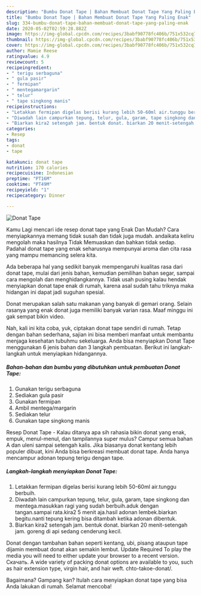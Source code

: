 ```yaml
---
description: "Bumbu Donat Tape | Bahan Membuat Donat Tape Yang Paling Enak"
title: "Bumbu Donat Tape | Bahan Membuat Donat Tape Yang Paling Enak"
slug: 334-bumbu-donat-tape-bahan-membuat-donat-tape-yang-paling-enak
date: 2020-05-02T02:59:28.882Z
image: https://img-global.cpcdn.com/recipes/3babf90778fc406b/751x532cq70/donat-tape-foto-resep-utama.jpg
thumbnail: https://img-global.cpcdn.com/recipes/3babf90778fc406b/751x532cq70/donat-tape-foto-resep-utama.jpg
cover: https://img-global.cpcdn.com/recipes/3babf90778fc406b/751x532cq70/donat-tape-foto-resep-utama.jpg
author: Mamie Reese
ratingvalue: 4.9
reviewcount: 5
recipeingredient:
- " terigu serbaguna"
- " gula pasir"
- " fermipan"
- " mentegamargarin"
- " telur"
- " tape singkong manis"
recipeinstructions:
- "Letakkan fermipan digelas berisi kurang lebih 50-60ml air.tunggu berbuih."
- "Diwadah lain campurkan tepung, telur, gula, garam, tape singkong dan mentega.masukkan ragi yang sudah berbuih.aduk dengan tangan.sampai rata.kira2 5 menit aja.hasil adonan lembek.biarkan begitu.nanti tepung kering bisa ditambah ketika adonan dibentuk."
- "Biarkan kira2 setengah jam. bentuk donat. biarkan 20 menit-setengah jam. goreng di api sedang cenderung kecil."
categories:
- Resep
tags:
- donat
- tape

katakunci: donat tape 
nutrition: 170 calories
recipecuisine: Indonesian
preptime: "PT16M"
cooktime: "PT49M"
recipeyield: "1"
recipecategory: Dinner

---
```



![Donat Tape](https://img-global.cpcdn.com/recipes/3babf90778fc406b/751x532cq70/donat-tape-foto-resep-utama.jpg)

Kamu Lagi mencari ide resep donat tape yang Enak Dan Mudah? Cara menyiapkannya memang tidak susah dan tidak juga mudah. andaikata keliru mengolah maka hasilnya Tidak Memuaskan dan bahkan tidak sedap. Padahal donat tape yang enak seharusnya mempunyai aroma dan cita rasa yang mampu memancing selera kita.

Ada beberapa hal yang sedikit banyak mempengaruhi kualitas rasa dari donat tape, mulai dari jenis bahan, kemudian pemilihan bahan segar, sampai cara mengolah dan menghidangkannya. Tidak usah pusing kalau hendak menyiapkan donat tape enak di rumah, karena asal sudah tahu triknya maka hidangan ini dapat jadi suguhan spesial.

Donat merupakan salah satu makanan yang banyak di gemari orang. Selain rasanya yang enak donat juga memiliki banyak varian rasa. Maaf minggu ini gak sempat bikin video.


Nah, kali ini kita coba, yuk, ciptakan donat tape sendiri di rumah. Tetap dengan bahan sederhana, sajian ini bisa memberi manfaat untuk membantu menjaga kesehatan tubuhmu sekeluarga. Anda bisa menyiapkan Donat Tape menggunakan 6 jenis bahan dan 3 langkah pembuatan. Berikut ini langkah-langkah untuk menyiapkan hidangannya.

<!--inarticleads1-->

##### Bahan-bahan dan bumbu yang dibutuhkan untuk pembuatan Donat Tape:

1. Gunakan  terigu serbaguna
1. Sediakan  gula pasir
1. Gunakan  fermipan
1. Ambil  mentega/margarin
1. Sediakan  telur
1. Gunakan  tape singkong manis


Resep Donat Tape - Kalau ditanya apa sih rahasia bikin donat yang enak, empuk, menul-menul, dan tampilannya super mulus? Campur semua bahan A dan uleni sampai setengah kalis. Jika biasanya donat kentang lebih populer dibuat, kini Anda bisa berkreasi membuat donat tape. Anda hanya mencampur adonan tepung terigu dengan tape. 

<!--inarticleads2-->

##### Langkah-langkah menyiapkan Donat Tape:

1. Letakkan fermipan digelas berisi kurang lebih 50-60ml air.tunggu berbuih.
1. Diwadah lain campurkan tepung, telur, gula, garam, tape singkong dan mentega.masukkan ragi yang sudah berbuih.aduk dengan tangan.sampai rata.kira2 5 menit aja.hasil adonan lembek.biarkan begitu.nanti tepung kering bisa ditambah ketika adonan dibentuk.
1. Biarkan kira2 setengah jam. bentuk donat. biarkan 20 menit-setengah jam. goreng di api sedang cenderung kecil.


Donat dengan tambahan bahan seperti kentang, ubi, pisang ataupun tape dijamin membuat donat akan semakin lembut. Update Required To play the media you will need to either update your browser to a recent version. Скачать. A wide variety of packing donat options are available to you, such as hair extension type, virgin hair, and hair weft. chto-takoe-donat/. 

Bagaimana? Gampang kan? Itulah cara menyiapkan donat tape yang bisa Anda lakukan di rumah. Selamat mencoba!
